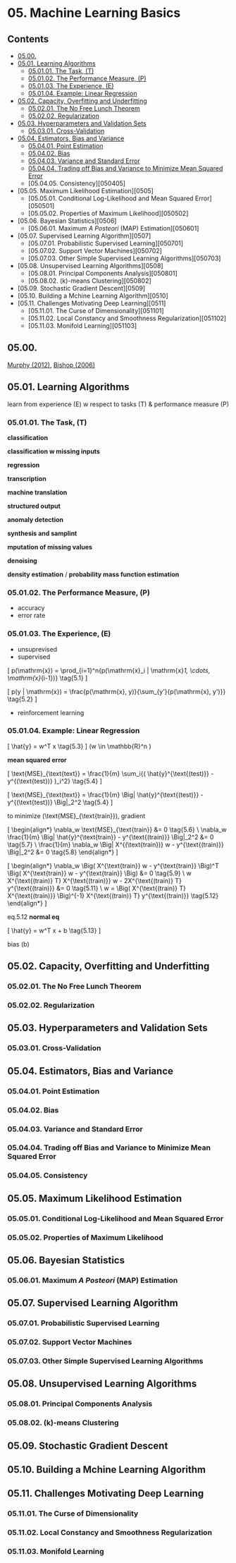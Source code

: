 <!--
Filename: 	note.md
Project: 	/Users/shume/Developer/DeepLearningBook/05
Author: 	shumez <https://github.com/shumez>
Created: 	2019-06-06 18:02:1
Modified: 	2019-06-08 16:23:33
-----
Copyright (c) 2019 shumez
-->

# 05. Machine Learning Basics

## Contents

* [05.00.][0500]
* [05.01. Learning Algorithms][0501]
    * [05.01.01. The Task, \(T\)][050101]
    * [05.01.02. The Performance Measure, \(P\)][050102]
    * [05.01.03. The Experience, \(E\)][050103]
    * [05.01.04. Example: Linear Regression][050104]
* [05.02. Capacity, Overfitting and Underfitting][0502]
    * [05.02.01. The No Free Lunch Theorem][050201]
    * [05.02.02. Regularization][050202]
* [05.03. Hyperparameters and Validation Sets][0503]
    * [05.03.01. Cross-Validation][050301]
* [05.04. Estimators, Bias and Variance][0504]
    * [05.04.01. Point Estimation][050401]
    * [05.04.02. Bias][050402]
    * [05.04.03. Variance and Standard Error][050403]
    * [05.04.04. Trading off Bias and Variance to Minimize Mean Squared Error][050404]
    * [05.04.05. Consistency][050405]
* [05.05. Maximum Likelihood Estimation][0505]
    * [05.05.01. Conditional Log-Likelihood and Mean Squared Error][050501]
    * [05.05.02. Properties of Maximum Likelihood][050502]
* [05.06. Bayesian Statistics][0506]
    * [05.06.01. Maximum *A Posteori* (MAP) Estimation][050601]
* [05.07. Supervised Learning Algorithm][0507]
    * [05.07.01. Probabilistic Supervised Learning][050701]
    * [05.07.02. Support Vector Machines][050702]
    * [05.07.03. Other Simple Supervised Learning Algorithms][050703]
* [05.08. Unsupervised Learning Algorithms][0508]
    * [05.08.01. Principal Components Analysis][050801]
    * [05.08.02. \(k\)-means Clustering][050802]
* [05.09. Stochastic Gradient Descent][0509]
* [05.10. Building a Mchine Learning Algorithm][0510]
* [05.11. Challenges Motivating Deep Learning][0511]
    * [05.11.01. The Curse of Dimensionality][051101]
    * [05.11.02. Local Constancy and Smoothness Regularization][051102]
    * [05.11.03. Monifold Learning][051103]

## 05.00.

[Murphy (2012)][2012_Murphy], [Bishop (2006)][2006_Bishop]

## 05.01. Learning Algorithms

learn from experience \(E\) w respect to tasks \(T\) & performance measure \(P\)

### 05.01.01. The Task, \(T\)

**classification**

**classification w missing inputs**

**regression**

**transcription**

**machine translation**

**structured output**

**anomaly detection**

**synthesis and samplint**

**mputation of missing values**

**denoising**

**density estimation** / **probability mass function estimation**

### 05.01.02. The Performance Measure, \(P\)

* accuracy
* error rate

### 05.01.03. The Experience, \(E\)

* unsuprevised
* supervised

\[ p(\mathrm{x}) = \prod_{i=1}^n{p(\mathrm{x}_i | \mathrm{x}_1, \cdots, \mathrm{x}_{i-1})} \tag{5.1} \]

\[ p(y | \mathrm{x}) = \frac{p(\mathrm{x}, y)}{\sum_{y'}{p(\mathrm{x}, y')}} \tag{5.2} \]

* reinforcement learning


### 05.01.04. Example: Linear Regression

\[ \hat{y} = w^T x \tag{5.3} \]
\(w \in \mathbb{R}^n \)

**mean squared error**

\[ \text{MSE}_{\text{text}} = \frac{1}{m} \sum_i{( \hat{y}^{\text{(test)}} - y^{(\text{test})} )_i^2} \tag{5.4} \]

\[ \text{MSE}_{\text{text}} = \frac{1}{m} \Big\| \hat{y}^{\text{(test)}} - y^{(\text{test})} \Big\|_2^2 \tag{5.4} \]

to minimize \(\text{MSE}_{\text{train}}\), gradient 

\[ 
    \begin{align*}
        \nabla_w \text{MSE}_{\text{train}} &= 0 \tag{5.6} \\
        \nabla_w \frac{1}{m} \Big\| \hat{y}^{\text{train}} - y^{\text{(train)}} \Big|_2^2 &= 0 \tag{5.7} \\
        \frac{1}{m} \nabla_w \Big\| X^{(\text{train})} w - y^{\text{(train)}} \Big\|_2^2 &= 0 \tag{5.8}
    \end{align*}
\]

\[
    \begin{align*}
        \nabla_w \Big( X^{\text{train}} w - y^{\text{train}} \Big)^T \Big( X^{\text{train}} w - y^{\text{train}} \Big) &= 0 \tag{5.9} \\
        w X^{\text{(train)} T} X^{\text{(train)}} w - 2X^{\text{(train)} T} y^{\text{(train)}} &= 0 \tag{5.11} \\
        w = \Big( X^{\text{(train)} T} X^{\text{(train)}} \Big)^{-1} X^{\text{(train)} T} y^{\text{(train)}} \tag{5.12}
    \end{align*}
\]

eq.5.12 **normal eq**


\[ \hat{y} = w^T x + b \tag{5.13} \]

bias \(b\)


## 05.02. Capacity, Overfitting and Underfitting
### 05.02.01. The No Free Lunch Theorem
### 05.02.02. Regularization
## 05.03. Hyperparameters and Validation Sets
### 05.03.01. Cross-Validation
## 05.04. Estimators, Bias and Variance
### 05.04.01. Point Estimation
### 05.04.02. Bias
### 05.04.03. Variance and Standard Error
### 05.04.04. Trading off Bias and Variance to Minimize Mean Squared Error
### 05.04.05. Consistency
## 05.05. Maximum Likelihood Estimation
### 05.05.01. Conditional Log-Likelihood and Mean Squared Error
### 05.05.02. Properties of Maximum Likelihood
## 05.06. Bayesian Statistics
### 05.06.01. Maximum *A Posteori* (MAP) Estimation
## 05.07. Supervised Learning Algorithm
### 05.07.01. Probabilistic Supervised Learning
### 05.07.02. Support Vector Machines
### 05.07.03. Other Simple Supervised Learning Algorithms
## 05.08. Unsupervised Learning Algorithms
### 05.08.01. Principal Components Analysis
### 05.08.02. \(k\)-means Clustering
## 05.09. Stochastic Gradient Descent
## 05.10. Building a Mchine Learning Algorithm
## 05.11. Challenges Motivating Deep Learning
### 05.11.01. The Curse of Dimensionality
### 05.11.02. Local Constancy and Smoothness Regularization
### 05.11.03. Monifold Learning



##
<!-- toc -->
[0500]: #0500
[0501]: #0501_learning_algorithms
[050101]: #050101_the_task_t
[050102]: #050102_the_performance_measure_p
[050103]: #050103_the_experience_e
[050104]: #050104_example_linear_regression
[0502]: #0502_capacity_overfitting_and_underfitting
[050201]: #050201_the_no_free_lunch_theorem
[050202]: #050202_regularization
[0503]: #0503_hyperparameters_and_validation_sets
[050301]: #050301_cross-validation
[0504]: #0504_estimators_bias_and_variance
[050401]: #050401_point_estimation
[050402]: #050402_bias
[050403]: #050403_variance_and_standard_error
[050404]: #050404_trading_off_bias_and_variance_to_minimize_mean_squared_error

<!-- ref -->
[2012_Murphy]: #
[2006_Bishop]: #

<!-- fig -->

<!-- term -->

<style type="text/css">
	img{width: 51%; float: right;}
</style>